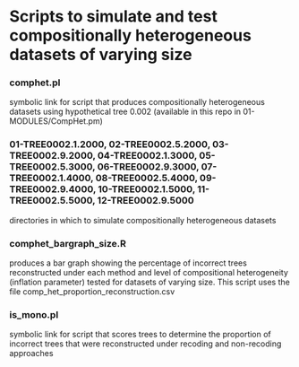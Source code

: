 # Scripts to simulate and test compositionally heterogeneous datasets of varying size

### comphet.pl
symbolic link for script that produces compositionally heterogeneous datasets using hypothetical tree 0.002 (available in this repo in 01-MODULES/CompHet.pm)

### 01-TREE0002.1.2000, 02-TREE0002.5.2000, 03-TREE0002.9.2000, 04-TREE0002.1.3000, 05-TREE0002.5.3000, 06-TREE0002.9.3000, 07-TREE0002.1.4000, 08-TREE0002.5.4000, 09-TREE0002.9.4000, 10-TREE0002.1.5000, 11-TREE0002.5.5000, 12-TREE0002.9.5000
directories in which to simulate compositionally heterogeneous datasets

### comphet_bargraph_size.R
produces a bar graph showing the percentage of incorrect trees reconstructed under each method and level of compositional heterogeneity (inflation parameter) tested for datasets of varying size. This script uses the file comp_het_proportion_reconstruction.csv

### is_mono.pl
symbolic link for script that scores trees to determine the proportion of incorrect trees that were reconstructed under recoding and non-recoding approaches
